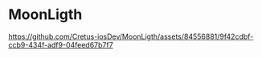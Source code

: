 # MoonLigth




https://github.com/Cretus-iosDev/MoonLigth/assets/84556881/9f42cdbf-ccb9-434f-adf9-04feed67b7f7

